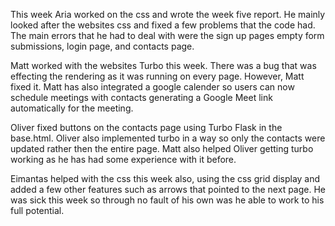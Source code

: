 This week Aria worked on the css and wrote the week five report. He mainly looked after the websites css and fixed a few problems that the code had. The main errors that he had to deal with were the sign up pages empty form submissions, login page, and contacts page.

Matt worked with the websites Turbo this week. There was a bug that was effecting the rendering as it was running on every page. However, Matt fixed it. Matt has also integrated a google calender so users can now schedule meetings with contacts generating a Google Meet link automatically for the meeting.

Oliver fixed buttons on the contacts page using Turbo Flask in the base.html. Oliver also implemented turbo in a way so only the contacts were updated rather then the entire page. Matt also helped Oliver getting turbo working as he has had some experience with it before.

Eimantas helped with the css this week also, using the css grid display and added a few other features such as arrows that pointed to the next page. He was sick this week so through no fault of his own was he able to work to his full potential.